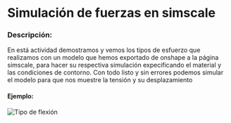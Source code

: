 # Simulación de fuerzas en simscale

###  Descripción:
En está actividad demostramos y vemos los tipos de esfuerzo que realizamos con un modelo que hemos exportado de onshape a la página simscale, para hacer su respectiva simulación expecificando el material y las condiciones de contorno. Con todo listo y sin errores podemos simular el modelo para que nos muestre la tensión y su desplazamiento

#### Ejemplo: 
![Tipo de flexión](/Imagenes/Milagros1.jpg)